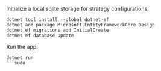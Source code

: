 ﻿
Initialize a local sqlite storage for strategy configurations.

```
dotnet tool install --global dotnet-ef
dotnet add package Microsoft.EntityFrameworkCore.Design
dotnet ef migrations add InitialCreate
dotnet ef database update
```


Run the app:
```
dotnet run
```sudo
